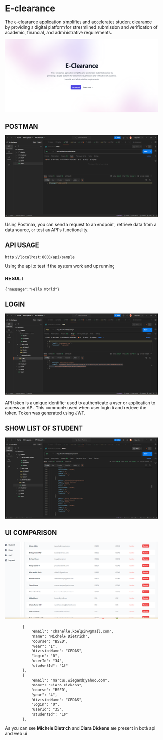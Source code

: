 # E-clearance
The e-clearance application simplifies and accelerates student clearance by providing a digital platform for streamlined submission and verification of academic, financial, and administrative requirements.

![home page](https://raw.githubusercontent.com/jaslup16/public-image/main/image_2024-01-19_140935119.png)

## POSTMAN
![postman](https://raw.githubusercontent.com/jaslup16/public-image/main/postman.png)

Using Postman, you can send a request to an endpoint, retrieve data from a data source, or test an API's functionality.

## API USAGE
```
http://localhost:8000/api/sample
```
Using the api to test if the system work and up running
### RESULT
```
{"message":"Hello World"}
```

 ## LOGIN
 ![login](https://raw.githubusercontent.com/jaslup16/public-image/main/Login.png)

API token is a unique identifier used to authenticate a user or application to access an API. This commonly used when user login it and recieve the token. 
Token was generated using JWT. 

 ## SHOW LIST OF STUDENT
 ![show](https://raw.githubusercontent.com/jaslup16/public-image/main/Show.png)

 ## UI COMPARISON
 ![ui](https://raw.githubusercontent.com/jaslup16/public-image/main/image_2024-01-19_144441928.png)

```
        {
            "email": "chanelle.koelpin@gmail.com",
            "name": "Michele Dietrich",
            "course": "BSED",
            "year": "1",
            "divisionName": "CEDAS",
            "login": "0",
            "userId": "34",
            "studentId": "18"
        },
        {
            "email": "marcus.wiegand@yahoo.com",
            "name": "Ciara Dickens",
            "course": "BSED",
            "year": "4",
            "divisionName": "CEDAS",
            "login": "0",
            "userId": "35",
            "studentId": "19"
        },
```
As you can see **Michele Dietrich** and **Ciara Dickens** are present in both api and web ui
 
